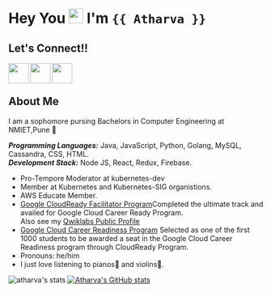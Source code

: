 <!--

**Atharva-Shinde/Atharva-Shinde** is a ✨ _special_ ✨ repository because its `README.md` (this file) appears on your GitHub profile.

Here are some ideas to get you started:

- 🔭 I’m currently working on ...
- 🌱 I’m currently learning ...
- 👯 I’m looking to collaborate on ...
- 🤔 I’m looking for help with ...
- 💬 Ask me about ...
- 📫 How to reach me: ...
- 😄 Pronouns: ...
- ⚡ Fun fact: ...
-->

# Hey You <img src="https://github.com/TheDudeThatCode/TheDudeThatCode/blob/master/Assets/Hi.gif" width="29px"> I'm `{{ Atharva }}`
<!-- ![Visitors](https://visitor-badge.glitch.me/badge?page_id=Atharva-Shinde&left_color=gray&right_color=blue) -->
## Let's Connect!!</h4>
  <a href="https://www.linkedin.com/in/atharva-shinde-6468b4205">
    <img align="left" width="40px" src="https://img.icons8.com/nolan/64/linkedin.png" />
  </a>
  <a href="https://twitter.com/atharvashinde_">
    <img align="left" width="40px" src="https://img.icons8.com/fluency/48/000000/twitter.png" />
  </a>
  <a href="mailto:atharvashinde179@gmail.com">
    <img align="left" width="40px" src="https://img.icons8.com/external-kiranshastry-lineal-color-kiranshastry/100/000000/external-email-multimedia-kiranshastry-lineal-color-kiranshastry-1.png" />
  </a>
<br />
<br />

## About Me
I am a sophomore pursing Bachelors in Computer Engineering at NMIET,Pune 💫
  
***Programming Languages:***  Java, JavaScript, Python, Golang, MySQL, Cassandra, CSS, HTML.<br>
***Development Stack:*** Node JS, React, Redux, Firebase.<br>
<!-- ***I’m currently learning*** : Kubernetes and docker. 
 -->
- Pro-Tempore Moderator at kubernetes-dev
- Member at Kubernetes and Kubernetes-SIG organistions.
- AWS Educate Member.
- [Google CloudReady Facilitator Program](https://events.withgoogle.com/googlecloudready-facilitator-program/#content)Completed the ultimate track and availed for Google Cloud Career Ready Program. <br/>Also see my [Qwiklabs Public Profile](https://www.qwiklabs.com/public_profiles/6bfb006e-758f-4dd6-ab55-ce66d7be0cdc)
- [Google Cloud Career Readiness Program](https://cloud.google.com/edu/career-readiness) Selected as one of the first 1000 students to be awarded a seat in the Google Cloud Career Readiness program through CloudReady Program.
- Pronouns: he/him
- I just love listening to pianos🎹 and violins🎻.

<img align="left" src="https://github-readme-stats.vercel.app/api/top-langs?username=atharva-shinde&show_icons=true&locale=en&layout=compact" alt="atharva's stats" /> 

[![Atharva's GitHub stats](https://github-readme-stats.vercel.app/api?username=Atharva-Shinde&hide=stars&show_icons=true&theme=calm)](https://github.com/Atharva-Shinde/github-readme-stats)
